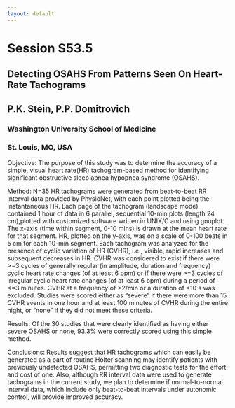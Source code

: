 ```yaml
---
layout: default
---
```


# Session S53.5
## Detecting OSAHS From Patterns Seen On Heart-Rate Tachograms
## P.K. Stein, P.P. Domitrovich

### Washington University School of Medicine
### St. Louis, MO, USA

Objective: The purpose of this study was to determine the accuracy of
a simple, visual heart rate(HR) tachogram-based method for identifying
significant obstructive sleep apnea hypopnea syndrome (OSAHS).

Method: N=35 HR tachograms were generated from beat-to-beat RR
interval data provided by PhysioNet, with each point plotted being the
instantaneous HR. Each page of the tachogram (landscape mode)
contained 1 hour of data in 6 parallel, sequential 10-min plots
(length 24 cm),plotted with customized software written in UNIX/C and
using gnuplot. The x-axis (time within segment, 0-10 mins) is drawn at
the mean heart rate for that segment. HR, plotted on the y-axis, was
on a scale of 0-100 beats in 5 cm for each 10-min segment. Each
tachogram was analyzed for the presence of cyclic variation of HR
(CVHR), i.e., visible, rapid increases and subsequent decreases in HR.
CVHR was considered to exist if there were \>=3 cycles of generally
regular (in amplitude, duration and frequency) cyclic heart rate
changes (of at least 6 bpm) or if there were \>=3 cycles of irregular
cyclic heart rate changes (of at least 6 bpm) during a period of \<=3
minutes. CVHR at a frequency of \>2/min or a duration of \<10 s was
excluded. Studies were scored either as “severe” if there were more
than 15 CVHR events in one hour and at least 100 minutes of CVHR
during the entire night, or “none” if they did not meet these
criteria.

Results: Of the 30 studies that were clearly identified as having
either severe OSAHS or none, 93.3% were correctly scored using this
simple method.

Conclusions: Results suggest that HR tachograms which can easily be
generated as a part of routine Holter scanning may identify patients
with previously undetected OSAHS, permitting two diagnostic tests for
the effort and cost of one. Also, although RR interval data were used
to generate tachograms in the current study, we plan to determine if
normal-to-normal interval data, which include only beat-to-beat
intervals under autonomic control, will provide improved accuracy.
